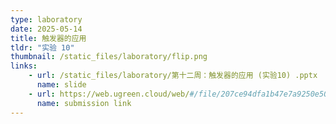 ```yaml
---
type: laboratory
date: 2025-05-14
title: 触发器的应用
tldr: "实验 10"
thumbnail: /static_files/laboratory/flip.png
links: 
    - url: /static_files/laboratory/第十二周：触发器的应用 (实验10) .pptx
      name: slide
    - url: https://web.ugreen.cloud/web/#/file/207ce94dfa1b47e7a9250e507bc77cf6
      name: submission link
---
```

